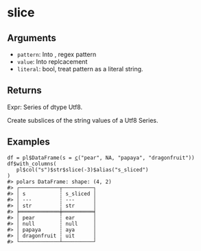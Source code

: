 # slice

## Arguments

- `pattern`: Into  , regex pattern
- `value`: Into  replcacement
- `literal`: bool, treat pattern as a literal string.

## Returns

Expr: Series of dtype Utf8.

Create subslices of the string values of a Utf8 Series.

## Examples

<pre class='r-example'><code><span class='r-in'><span><span class='va'>df</span> <span class='op'>=</span> <span class='va'>pl</span><span class='op'>$</span><span class='fu'>DataFrame</span><span class='op'>(</span>s <span class='op'>=</span> <span class='fu'><a href='https://rdrr.io/r/base/c.html'>c</a></span><span class='op'>(</span><span class='st'>"pear"</span>, <span class='cn'>NA</span>, <span class='st'>"papaya"</span>, <span class='st'>"dragonfruit"</span><span class='op'>)</span><span class='op'>)</span></span></span>
<span class='r-in'><span><span class='va'>df</span><span class='op'>$</span><span class='fu'>with_columns</span><span class='op'>(</span></span></span>
<span class='r-in'><span>   <span class='va'>pl</span><span class='op'>$</span><span class='fu'>col</span><span class='op'>(</span><span class='st'>"s"</span><span class='op'>)</span><span class='op'>$</span><span class='va'>str</span><span class='op'>$</span><span class='fu'>slice</span><span class='op'>(</span><span class='op'>-</span><span class='fl'>3</span><span class='op'>)</span><span class='op'>$</span><span class='fu'>alias</span><span class='op'>(</span><span class='st'>"s_sliced"</span><span class='op'>)</span></span></span>
<span class='r-in'><span><span class='op'>)</span></span></span>
<span class='r-out co'><span class='r-pr'>#&gt;</span> polars DataFrame: shape: (4, 2)</span>
<span class='r-out co'><span class='r-pr'>#&gt;</span> ┌─────────────┬──────────┐</span>
<span class='r-out co'><span class='r-pr'>#&gt;</span> │ s           ┆ s_sliced │</span>
<span class='r-out co'><span class='r-pr'>#&gt;</span> │ ---         ┆ ---      │</span>
<span class='r-out co'><span class='r-pr'>#&gt;</span> │ str         ┆ str      │</span>
<span class='r-out co'><span class='r-pr'>#&gt;</span> ╞═════════════╪══════════╡</span>
<span class='r-out co'><span class='r-pr'>#&gt;</span> │ pear        ┆ ear      │</span>
<span class='r-out co'><span class='r-pr'>#&gt;</span> │ null        ┆ null     │</span>
<span class='r-out co'><span class='r-pr'>#&gt;</span> │ papaya      ┆ aya      │</span>
<span class='r-out co'><span class='r-pr'>#&gt;</span> │ dragonfruit ┆ uit      │</span>
<span class='r-out co'><span class='r-pr'>#&gt;</span> └─────────────┴──────────┘</span>
 </code></pre>